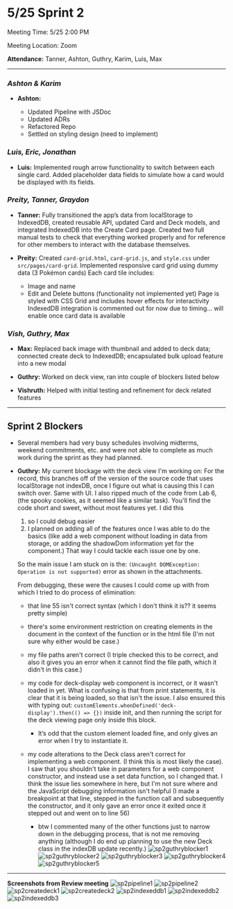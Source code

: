 # 5/25 Sprint 2

Meeting Time: 5/25 2:00 PM

Meeting Location: Zoom

**Attendance:**
Tanner, Ashton, Guthry, Karim, Luis, Max

---

### _Ashton & Karim_

- **Ashton:**

  - Updated Pipeline with JSDoc
  - Updated ADRs
  - Refactored Repo
  - Settled on styling design (need to implement)

### _Luis, Eric, Jonathan_

- **Luis:**
  Implemented rough arrow functionality to switch between each single card. Added placeholder data fields to simulate how a card would be displayed with its fields.

### _Preity, Tanner, Graydon_

- **Tanner:**
  Fully transitioned the app’s data from localStorage to IndexedDB, created reusable API, updated Card and Deck models, and integrated IndexedDB into the Create Card page. Created two full manual tests to check that everything worked properly and for reference for other members to interact with the database themselves.

- **Preity:**
  Created `card-grid.html`, `card-grid.js`, and `style.css` under `src/pages/card-grid`.
  Implemented responsive card grid using dummy data (3 Pokémon cards)
  Each card tile includes:

  - Image and name
  - Edit and Delete buttons (functionality not implemented yet)
    Page is styled with CSS Grid and includes hover effects for interactivity
    IndexedDB integration is commented out for now due to timing… will enable once card data is available

### _Vish, Guthry, Max_

- **Max:**
  Replaced back image with thumbnail and added to deck data; connected create deck to IndexedDB; encapsulated bulk upload feature into a new modal

- **Guthry:**
  Worked on deck view, ran into couple of blockers listed below

- **Vishruth:**
  Helped with initial testing and refinement for deck related features

---

## Sprint 2 Blockers

- Several members had very busy schedules involving midterms, weekend commitments, etc. and were not able to complete as much work during the sprint as they had planned.

- **Guthry:**
  My current blockage with the deck view I'm working on:
  For the record, this branches off of the version of the source code that uses localStorage not indexDB, once I figure out what is causing this I can switch over. Same with UI.
  I also ripped much of the code from Lab 6, (the spooky cookies, as it seemed like a similar task).
  You'll find the code short and sweet, without most features yet. I did this

  1. so I could debug easier
  2. I planned on adding all of the features once I was able to do the basics (like add a web component without loading in data from storage, or adding the shadowDom information yet for the component.) That way I could tackle each issue one by one.

  So the main issue I am stuck on is the:
  `(Uncaught DOMException: Operation is not supported)` error as shown in the attachments.

  From debugging, these were the causes I could come up with from which I tried to do process of elimination:

  - that line 55 isn't correct syntax (which I don't think it is?? it seems pretty simple)
  - there's some environment restriction on creating elements in the document in the context of the function or in the html file (I'm not sure why either would be case.)
  - my file paths aren't correct (I triple checked this to be correct, and also it gives you an error when it cannot find the file path, which it didn't in this case.)
  - my code for deck-display web component is incorrect, or it wasn't loaded in yet. What is confusing is that from print statements, it is clear that it is being loaded, so that isn't the issue. I also ensured this with typing out:
    `customElements.whenDefined('deck-display').then(() => {})` inside init, and then running the script for the deck viewing page only inside this block.

    - It’s odd that the custom element loaded fine, and only gives an error when I try to instantiate it.

  - my code alterations to the Deck class aren't correct for implementing a web component. (I think this is most likely the case). I saw that you shouldn't take in parameters for a web component constructor, and instead use a set data function, so I changed that. I think the issue lies somewhere in here, but I'm not sure where and the JavaScript debugging information isn't helpful (I made a breakpoint at that line, stepped in the function call and subsequently the constructor, and it only gave an error once it exited once it stepped out and went on to line 56)

    - btw I commented many of the other functions just to narrow down in the debugging process, that is not me removing anything (although I do end up planning to use the new Deck class in the indexDB update recently.)
      ![sp2guthryblocker1](./screenshots/SP2-guthryblocker1.png)
      ![sp2guthryblocker2](./screenshots/SP2-guthryblocker2.png)
      ![sp2guthryblocker3](./screenshots/SP2-guthryblocker3.png)
      ![sp2guthryblocker4](./screenshots/SP2-guthryblocker4.png)
      ![sp2guthryblocker5](./screenshots/SP2-guthryblocker5.png)

---

**Screenshots from Review meeting**
![sp2pipeline1](./screenshots/SP2-pipeline1.png)
![sp2pipeline2](./screenshots/SP2-pipeline2.png)
![sp2createdeck1](./screenshots/SP2-createdeck1.png)
![sp2createdeck2](./screenshots/SP2-createdeck2.png)
![sp2indexeddb1](./screenshots/SP2-indexedDB1.png)
![sp2indexeddb2](./screenshots/SP2-indexedDB2.png)
![sp2indexeddb3](./screenshots/SP2-indexedDB3.png)
